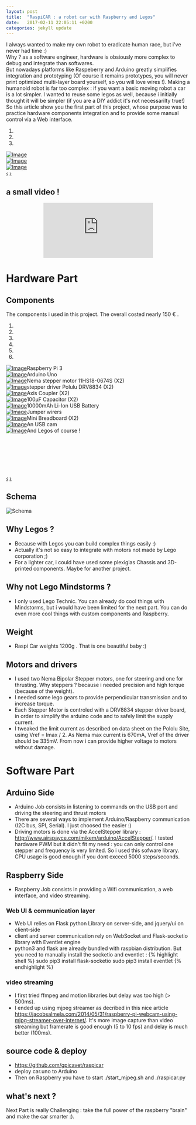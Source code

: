 ```yaml
---
layout: post
title:  "RaspiCAR : a robot car with Raspberry and Legos"
date:   2017-02-11 22:05:11 +0200
categories: jekyll update
---
```


<link href='//netdna.bootstrapcdn.com/bootstrap/3.0.0/css/bootstrap.min.css' rel='stylesheet'>
<style>

.carousel {
margin-bottom: 0;
padding: 0 40px 30px 40px;
}

.carousel-control {
left: -12px;
height: 40px;
width: 40px;
background: none repeat scroll 0 0 #222222;
border: 4px solid #FFFFFF;
border-radius: 23px 23px 23px 23px;
margin-top: 90px;
}
.carousel-control.right {
right: -12px;
}

.carousel-indicators {
right: 50%;
top: auto;
bottom: -10px;
margin-right: -19px;
}

.carousel-indicators li {
background: #cecece;
}

.carousel-indicators .active {
background: #428bca;
}
</style>
<script type='text/javascript' src='//code.jquery.com/jquery-1.10.2.min.js'></script>
<script type='text/javascript' src='//netdna.bootstrapcdn.com/bootstrap/3.0.0/js/bootstrap.min.js'></script>
<script type='text/javascript'>$(document).ready(function() {
$('#Carousel').carousel({
interval: 5000
})
$('#Carousel2').carousel({
  interval: 600000
})
});
</script>

<p>
I always wanted to make my own robot to eradicate human race, but i've never had time :) <br>
Why ? as a software engineer, hardware is obsiously more complex to debug and integrate than softwares. <br> But nowadays platforms like Raspeberry and Arduino greatly simplifies integration and prototyping (Of course it remains prototypes, you will never print optimized multi-layer board yourself, so you will love wires !). Making a humanoid robot is far too complex : if you want a basic moving robot a car is a lot simpler.
I wanted to reuse some legos as well, because i initially thought it will be simpler (if you are a DIY addict it's not necessarilty true!)
So this article show you the first part of this project, whose purpose was to practice hardware components integration and to provide some manual control via a Web interface.
</p>

<div class="container">
<div class="row">
<div class="col-md-12">
<div id="Carousel" class="carousel slide">

<ol class="carousel-indicators">
<li data-target="#Carousel" data-slide-to="0" class="active"></li>
<li data-target="#Carousel" data-slide-to="1"></li>
<li data-target="#Carousel" data-slide-to="2"></li>
</ol>

<!-- Carousel items -->
<div class="carousel-inner">

<div class="item active">
<div class="row">
<div class="col-md-12"><a href="#" class="thumbnail"><img src="/assets/raspicar/photo_1.jpg" alt="Image" style="max-width:100%;"></a></div>
</div><!--.row-->
</div><!--.item-->

<div class="item">
<div class="row">
<div class="col-md-12"><a href="#" class="thumbnail"><img src="/assets/raspicar/photo_2.jpg" alt="Image" style="max-width:100%;"></a></div>
</div><!--.row-->
</div><!--.item-->

<div class="item">
<div class="row">
<div class="col-md-12"><a href="#" class="thumbnail"><img src="/assets/raspicar/photo_3.jpg" alt="Image" style="max-width:100%;"></a></div>
</div><!--.row-->
</div><!--.item-->

</div><!--.carousel-inner-->
<a data-slide="prev" href="#Carousel" class="left carousel-control">‹</a>
<a data-slide="next" href="#Carousel" class="right carousel-control">›</a>
</div><!--.Carousel-->

</div>
</div>
</div><!--.container-->

## a small video !

<center>
<iframe id="ytplayer" type="text/html"
  src="https://www.youtube.com/embed/vF_nzevWZAE?autoplay=0&origin=https://gpicavet.github.io"
  frameborder="0"></iframe>
</center>

# Hardware Part

## Components

The components i used in this project. The overall costed nearly 150 € .

<div class="container">
<div class="row">
<div class="col-md-12">
<div id="Carousel2" class="carousel slide">

<ol class="carousel-indicators">
<li data-target="#Carousel2" data-slide-to="0" class="active"></li>
<li data-target="#Carousel2" data-slide-to="1"></li>
<li data-target="#Carousel2" data-slide-to="2"></li>
<li data-target="#Carousel2" data-slide-to="3"></li>
<li data-target="#Carousel2" data-slide-to="4"></li>
<li data-target="#Carousel2" data-slide-to="5"></li>
</ol>

<!-- Carousel items -->
<div class="carousel-inner"  style="min-height:300px">

<div class="item active">
<div class="row">
<div class="col-md-6"><a href="#" class="thumbnail"><img src="/assets/raspicar/pi3.jpg" alt="Image" style="max-width:100%;"></a>Raspberry Pi 3</div>
<div class="col-md-6"><a href="#" class="thumbnail"><img src="/assets/raspicar/arduino-uno.jpeg" alt="Image" style="max-width:100%;"></a>Arduino Uno</div>
</div><!--.row-->
</div><!--.item-->

<div class="item">
<div class="row">
<div class="col-md-6"><a href="#" class="thumbnail"><img src="/assets/raspicar/motor.jpg" alt="Image" style="max-width:100%;"></a>Nema stepper motor 11HS18-0674S (X2)</div>
<div class="col-md-6"><a href="#" class="thumbnail"><img src="/assets/raspicar/drv8834.jpeg" alt="Image" style="max-width:100%;"></a>stepper driver Polulu DRV8834 (X2)</div>
</div><!--.item-->
</div><!--.row-->

<div class="item">
<div class="row">
<div class="col-md-6"><a href="#" class="thumbnail"><img src="/assets/raspicar/coupler.jpg" alt="Image" style="max-width:100%;"></a>Axis Coupler (X2)</div>
<div class="col-md-6"><a href="#" class="thumbnail"><img src="/assets/raspicar/capa.jpg" alt="Image" style="max-width:100%;"></a>100µF Capacitor (X2)</div>
</div><!--.row-->
</div><!--.item-->

<div class="item">
<div class="row">
<div class="col-md-6"><a href="#" class="thumbnail"><img src="/assets/raspicar/battery.jpg" alt="Image" style="max-width:100%;"></a>10000mAh Li-Ion USB Battery</div>
<div class="col-md-6"><a href="#" class="thumbnail"><img src="/assets/raspicar/jumpers.jpeg" alt="Image" style="max-width:100%;"></a>Jumper wirers</div>
</div><!--.row-->
</div><!--.item-->

<div class="item">
<div class="row">
<div class="col-md-6"><a href="#" class="thumbnail"><img src="/assets/raspicar/breadboard.jpeg" alt="Image" style="max-width:100%;"></a>Mini Breadboard (X2)</div>
<div class="col-md-6"><a href="#" class="thumbnail"><img src="/assets/raspicar/webcam.jpeg" alt="Image" style="max-width:100%;"></a>An USB cam</div>
</div><!--.row-->
</div><!--.item-->

<div class="item">
<div class="row">
<div class="col-md-6"><a href="#" class="thumbnail"><img src="/assets/raspicar/legos.jpg" alt="Image" style="max-width:100%;"></a>And Legos of course !</div>
</div><!--.row-->
</div><!--.item-->

</div><!--.carousel-inner-->
<a data-slide="prev" href="#Carousel2" class="left carousel-control">‹</a>
<a data-slide="next" href="#Carousel2" class="right carousel-control">›</a>
</div><!--.Carousel-->

</div>
</div>
</div><!--.container-->


## Schema
![Schema](/assets/raspicar/raspicar_v1_bb.png)

## Why Legos ?
- Because with Legos you can build complex things easily :)
- Actually it's not so easy to integrate with motors not made by Lego corporation ;)
- For a lighter car, i could have used some plexiglas Chassis and 3D-printed components. Maybe for another project.

## Why not Lego Mindstorms ?
- I only used Lego Technic. You can already do cool things with Mindstorms, but i would have been limited for the next part. You can do even more cool things with custom components and Raspberry.

## Weight
- Raspi Car weights 1200g . That is one beautiful baby :)

## Motors and drivers
- I used two Nema Bipolar Stepper motors, one for steering and one for thrusting. Why steppers ? because i needed precision and high torque (because of the weight).
- I needed some lego gears to provide perpendicular transmission and to increase torque.
- Each Stepper Motor is controled with a DRV8834 stepper driver board, in order to simplify the arduino code and to safely limit the supply current.
- I tweaked the limit current as described on data sheet on the Pololu Site, using Vref = Imax / 2. As Nema max current is 670mA, Vref of the driver should be 335mV. From now i can provide higher voltage to motors without damage.

# Software Part

## Arduino Side
- Arduino Job consists in listening to commands on the USB port and driving the steering and thrust motors
- There are several ways to implement Arduino/Raspberry communication (I2C bus, SPI, Serial). I just choosed the easier :)
- Driving motors is done via the AccelStepper library : <http://www.airspayce.com/mikem/arduino/AccelStepper/>. I tested hardware PWM but it didn't fit my need : you can only control one stepper and frequency is very limited. So i used this sofware library. CPU usage is good enough if you dont exceed 5000 steps/seconds.

## Raspberry Side
- Raspberry Job consists in providing a Wifi communication, a web interface, and video streaming.

### Web UI & communication layer
- Web UI relies on Flask python Library on server-side, and jquery/ui on client-side
- client and server communication rely on WebSocket and Flask-socketio library with Eventlet engine
- python3 and flask are already bundled with raspbian distribution. But you need to manually install the socketio and eventlet  :
{% highlight shell %}
sudo pip3 install flask-socketio
sudo pip3 install eventlet
{% endhighlight %}



### video streaming
- I first tried ffmpeg and motion libraries but delay was too high (> 500ms).
- I ended up using mjpeg streamer as decribed in this nice article <https://jacobsalmela.com/2014/05/31/raspberry-pi-webcam-using-mjpg-streamer-over-internet/>.
It's more image capture than video streaming but framerate is good enough (5 to 10 fps) and delay is much better (100ms).

## source code & deploy
- <https://github.com/gpicavet/raspicar>
- deploy car.uno to Arduino
- Then on Raspberry you have to start ./start_mjpeg.sh and ./raspicar.py


## what's next ?
Next Part is really Challenging : take the full power of the raspberry "brain" and make the car smarter :).
